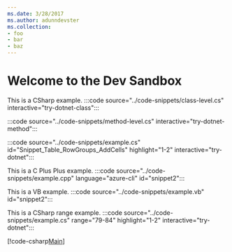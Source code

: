 ```yaml
---
ms.date: 3/28/2017
ms.author: adunndevster
ms.collection:
- foo
- bar
- baz
---
```

# Welcome to the Dev Sandbox

This is a CSharp example.
:::code source="../code-snippets/class-level.cs" interactive="try-dotnet-class":::

:::code source="../code-snippets/method-level.cs" interactive="try-dotnet-method":::

:::code source="../code-snippets/example.cs" id="Snippet_Table_RowGroups_AddCells" highlight="1-2" interactive="try-dotnet":::

This is a C Plus Plus example.
:::code source="../code-snippets/example.cpp" language="azure-cli" id="snippet2":::

This is a VB example.
:::code source="../code-snippets/example.vb" id="snippet2":::

This is a CSharp range example.
:::code source="../code-snippets/example.cs" range="79-84" highlight="1-2" interactive="try-dotnet":::

[!code-csharp[Main](~/samples-durable-functions/samples/csx/E2_CopyFileToBlob/run.csx)]

